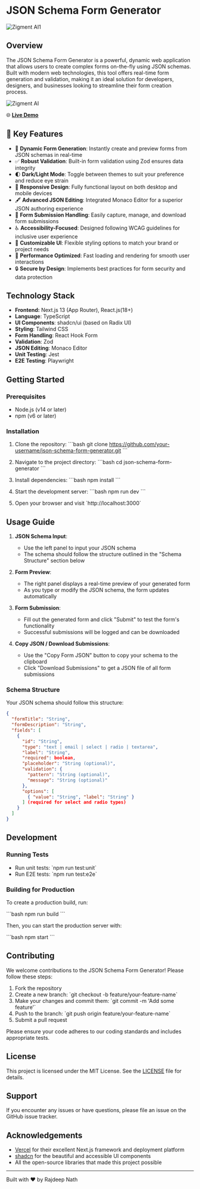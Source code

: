 # JSON Schema Form Generator

![Zigment AI1](https://github.com/user-attachments/assets/a1198b0e-ff7b-45d1-9528-7a83cc041ee8)


## Overview

The JSON Schema Form Generator is a powerful, dynamic web application that allows users to create complex forms on-the-fly using JSON schemas. Built with modern web technologies, this tool offers real-time form generation and validation, making it an ideal solution for developers, designers, and businesses looking to streamline their form creation process.


![Zigment AI](https://github.com/user-attachments/assets/05603810-1298-46ed-ab02-91e704391847)


🌐 **[Live Demo](https://json-schema-based-form-builder-7fcz.vercel.app)**


## 🚀 Key Features

- 🔄 **Dynamic Form Generation**: Instantly create and preview forms from JSON schemas in real-time
- ✅ **Robust Validation**: Built-in form validation using Zod ensures data integrity
- 🌓 **Dark/Light Mode**: Toggle between themes to suit your preference and reduce eye strain
- 📱 **Responsive Design**: Fully functional layout on both desktop and mobile devices
- 🖋 **Advanced JSON Editing**: Integrated Monaco Editor for a superior JSON authoring experience
- 💾 **Form Submission Handling**: Easily capture, manage, and download form submissions
- ♿ **Accessibility-Focused**: Designed following WCAG guidelines for inclusive user experience
- 🔧 **Customizable UI**: Flexible styling options to match your brand or project needs
- 🚀 **Performance Optimized**: Fast loading and rendering for smooth user interactions
- 🔒 **Secure by Design**: Implements best practices for form security and data protection


## Technology Stack

- **Frontend:** Next.js 13 (App Router), React.js(18+)
- **Language**: TypeScript
- **UI Components**: shadcn/ui (based on Radix UI)
- **Styling**: Tailwind CSS
- **Form Handling**: React Hook Form
- **Validation**: Zod
- **JSON Editing**: Monaco Editor
- **Unit Testing**: Jest
- **E2E Testing**: Playwright

## Getting Started

### Prerequisites

- Node.js (v14 or later)
- npm (v6 or later)

### Installation

1. Clone the repository:
   \`\`\`bash
   git clone https://github.com/your-username/json-schema-form-generator.git
   \`\`\`

2. Navigate to the project directory:
   \`\`\`bash
   cd json-schema-form-generator
   \`\`\`

3. Install dependencies:
   \`\`\`bash
   npm install
   \`\`\`

4. Start the development server:
   \`\`\`bash
   npm run dev
   \`\`\`

5. Open your browser and visit \`http://localhost:3000\`

## Usage Guide

1. **JSON Schema Input**: 
   - Use the left panel to input your JSON schema
   - The schema should follow the structure outlined in the "Schema Structure" section below

2. **Form Preview**: 
   - The right panel displays a real-time preview of your generated form
   - As you type or modify the JSON schema, the form updates automatically

3. **Form Submission**: 
   - Fill out the generated form and click "Submit" to test the form's functionality
   - Successful submissions will be logged and can be downloaded

4. **Copy JSON / Download Submissions**: 
   - Use the "Copy Form JSON" button to copy your schema to the clipboard
   - Click "Download Submissions" to get a JSON file of all form submissions

### Schema Structure

Your JSON schema should follow this structure:

```JSON
{
  "formTitle": "String",
  "formDescription": "String",
  "fields": [
    {
      "id": "String",
      "type": "text | email | select | radio | textarea",
      "label": "String",
      "required": boolean,
      "placeholder": "String (optional)",
      "validation": {
        "pattern": "String (optional)",
        "message": "String (optional)"
      },
      "options": [
        { "value": "String", "label": "String" }
      ] (required for select and radio types)
    }
  ]
}
```

## Development

### Running Tests

- Run unit tests: \`npm run test:unit\`
- Run E2E tests: \`npm run test:e2e\`

### Building for Production

To create a production build, run:

\`\`\`bash
npm run build
\`\`\`

Then, you can start the production server with:

\`\`\`bash
npm start
\`\`\`

## Contributing

We welcome contributions to the JSON Schema Form Generator! Please follow these steps:

1. Fork the repository
2. Create a new branch: \`git checkout -b feature/your-feature-name\`
3. Make your changes and commit them: \`git commit -m 'Add some feature'\`
4. Push to the branch: \`git push origin feature/your-feature-name\`
5. Submit a pull request

Please ensure your code adheres to our coding standards and includes appropriate tests.

## License

This project is licensed under the MIT License. See the [LICENSE](LICENSE) file for details.

## Support

If you encounter any issues or have questions, please file an issue on the GitHub issue tracker.

## Acknowledgements

- [Vercel](https://vercel.com) for their excellent Next.js framework and deployment platform
- [shadcn](https://ui.shadcn.com/) for the beautiful and accessible UI components
- All the open-source libraries that made this project possible

---

Built with ❤️ by Rajdeep Nath

